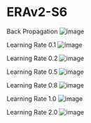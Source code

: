 # ERAv2-S6
Back Propagation
![image](https://github.com/Basant-Personal/ERAv2-S6/assets/160412899/175150d3-f3b6-4a23-a915-37d63ba2c3e9)



Learning Rate 0.1
![image](https://github.com/Basant-Personal/ERAv2-S6/assets/160412899/b3224d9a-a258-48e6-afb5-344a693bc3ee)

Learning Rate 0.2
![image](https://github.com/Basant-Personal/ERAv2-S6/assets/160412899/9c040c32-18db-42c7-9aba-b10a08678db5)

Learning Rate 0.5
![image](https://github.com/Basant-Personal/ERAv2-S6/assets/160412899/22ef144a-7550-494e-9748-58f10b027e8e)


Learning Rate 0.8
![image](https://github.com/Basant-Personal/ERAv2-S6/assets/160412899/55cbb9f5-3c5e-410c-b898-ccdc5e6479a9)


Learning Rate 1.0
![image](https://github.com/Basant-Personal/ERAv2-S6/assets/160412899/eebc2e60-3425-4caf-b76e-95850d9a5c33)


Learning Rate 2.0
![image](https://github.com/Basant-Personal/ERAv2-S6/assets/160412899/cb0f148d-4bb3-4463-94d0-4bbcff3f3c11)


